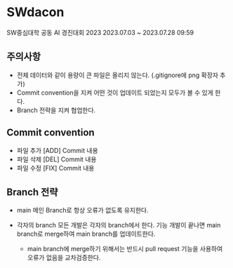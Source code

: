 # SWdacon

SW중심대학 공동 AI 경진대회 2023
2023.07.03 ~ 2023.07.28 09:59

## 주의사항

- 전체 데이터와 같이 용량이 큰 파일은 올리지 않는다. (.gitignore에 png 확장자 추가)
- Commit convention을 지켜 어떤 것이 업데이트 되었는지 모두가 볼 수 있게 한다.
- Branch 전략을 지켜 협업한다.

## Commit convention

- 파일 추가
  [ADD] Commit 내용
- 파일 삭제
  [DEL] Commit 내용
- 파일 수정
  [FIX] Commit 내용

## Branch 전략

- main
  메인 Branch로 항상 오류가 없도록 유지한다.

- 각자의 branch
  모든 개발은 각자의 branch에서 한다. 기능 개발이 끝나면 main branch로 merge하여 main branch를 업데이트한다.
  - main branch에 merge하기 위해서는 반드시 pull request 기능을 사용하여 오류가 없음을 교차검증한다.
